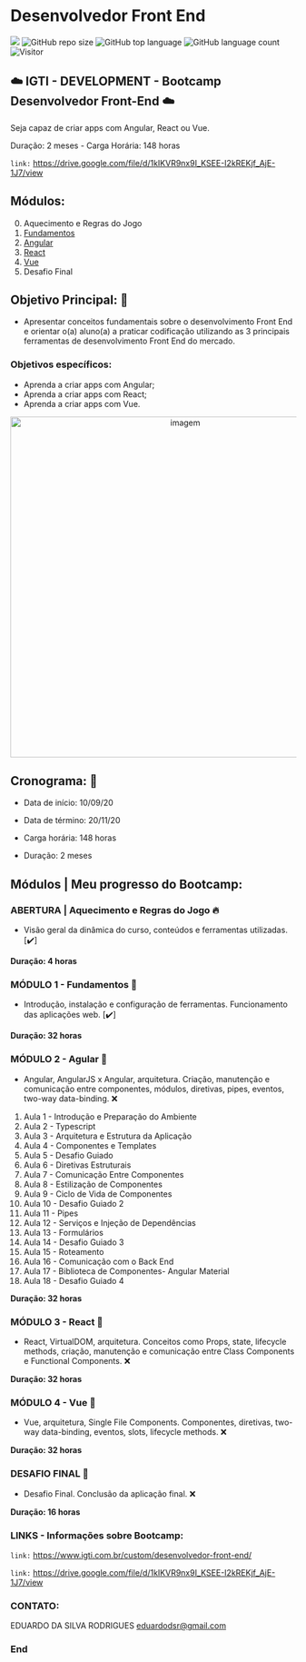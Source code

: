 # Desenvolvedor Front End

[![](https://img.shields.io/badge/made_by-eduardodsr-green)](https://github.com/eduardodsr/)
![GitHub repo size](https://img.shields.io/github/repo-size/eduardodsr/Desenvolvedor-Front-End)
![GitHub top language](https://img.shields.io/github/languages/top/eduardodsr/Desenvolvedor-Front-End)
![GitHub language count](https://img.shields.io/github/languages/count/eduardodsr/Desenvolvedor-Front-End)
![Visitor](https://visitor-badge.glitch.me/badge?page_id=eduardodsr.Desenvolvedor-Front-End)

 
## :cloud:  IGTI - DEVELOPMENT - Bootcamp Desenvolvedor Front-End :cloud:

Seja capaz de criar apps com Angular, React ou Vue.
 
Duração: 2 meses - Carga Horária: 148 horas 
 
``` link: ```  https://drive.google.com/file/d/1kIKVR9nx9I_KSEE-I2kREKjf_AjE-1J7/view


## Módulos:
                
0. Aquecimento e Regras do Jogo
1. [Fundamentos](https://github.com/eduardodsr/Desenvolvedor-Front-End//tree/master/Fundamentos)
2. [Angular](https://github.com/eduardodsr/Desenvolvedor-Front-End//tree/master/Angular)
3. [React](https://github.com/eduardodsr/Desenvolvedor-Front-End//tree/master/React)
4. [Vue](https://github.com/eduardodsr/Desenvolvedor-Front-End//tree/master/Vue)
5. Desafio Final

## Objetivo Principal: 🎯

- Apresentar conceitos fundamentais sobre o desenvolvimento Front End e orientar o(a) aluno(a) a praticar codificação utilizando as 3 principais ferramentas de desenvolvimento Front End do mercado.

### Objetivos específicos:
* Aprenda a criar apps com Angular;
* Aprenda a criar apps com React;
* Aprenda a criar apps com Vue.

 <p align="center">
  <img src=https://i.imgur.com/K3h3LkI.png?raw=true" alt="imagem" width="600px" />
 </p>
                                                                               
## Cronograma: :calendar:

- Data de início: 10/09/20

- Data de término: 20/11/20

- Carga horária: 148 horas

- Duração: 2 meses


## Módulos | Meu progresso do Bootcamp:

### ABERTURA | Aquecimento e Regras do Jogo :fire:

* Visão geral da dinâmica do curso, conteúdos e ferramentas utilizadas. [✔️]

**Duração: 4 horas**


### MÓDULO 1 - Fundamentos :green_book:

* Introdução, instalação e configuração de ferramentas. Funcionamento das aplicações web. [✔️]

**Duração: 32 horas**


### MÓDULO 2 - Agular :blue_book:

* Angular, AngularJS x Angular, arquitetura. Criação, manutenção e comunicação entre componentes, módulos, diretivas, pipes, eventos, two-way data-binding. :x:

1. Aula 1 - Introdução e Preparação do Ambiente
2. Aula 2 - Typescript
3. Aula 3 - Arquitetura e Estrutura da Aplicação
4. Aula 4 - Componentes e Templates
5. Aula 5 - Desafio Guiado
6. Aula 6 - Diretivas Estruturais
7. Aula 7 - Comunicação Entre Componentes
8. Aula 8 - Estilização de Componentes
9. Aula 9 - Ciclo de Vida de Componentes
10. Aula 10 - Desafio Guiado 2
11. Aula 11 - Pipes
12. Aula 12 - Serviços e Injeção de Dependências
13. Aula 13 - Formulários
14. Aula 14 - Desafio Guiado 3
15. Aula 15 - Roteamento
16. Aula 16 - Comunicação com o Back End
17. Aula 17 - Biblioteca de Componentes- Angular Material
18. Aula 18 - Desafio Guiado 4

**Duração: 32 horas**


### MÓDULO 3 - React :orange_book:

* React, VirtualDOM, arquitetura. Conceitos como Props, state, lifecycle methods, criação, manutenção e comunicação entre Class Components e Functional Components. :x:


**Duração: 32 horas**

### MÓDULO 4 - Vue :closed_book:

* Vue, arquitetura, Single File Components. Componentes, diretivas, two-way data-binding, eventos, slots, lifecycle methods. :x:

**Duração: 32 horas**


### DESAFIO FINAL :checkered_flag:

* Desafio Final. Conclusão da aplicação final.  :x:

**Duração: 16 horas**


### LINKS - Informações sobre Bootcamp:

``` link: ```  <https://www.igti.com.br/custom/desenvolvedor-front-end/>

``` link: ```  https://drive.google.com/file/d/1kIKVR9nx9I_KSEE-I2kREKjf_AjE-1J7/view


### CONTATO:

EDUARDO DA SILVA RODRIGUES
eduardodsr@gmail.com

### End
